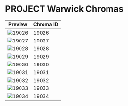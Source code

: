 # PROJECT Warwick Chromas

| Preview | Chroma ID |
|---------|-----------|
| ![19026](https://raw.communitydragon.org/latest/plugins/rcp-be-lol-game-data/global/default/v1/champion-chroma-images/19/19026.png) | 19026 |
| ![19027](https://raw.communitydragon.org/latest/plugins/rcp-be-lol-game-data/global/default/v1/champion-chroma-images/19/19027.png) | 19027 |
| ![19028](https://raw.communitydragon.org/latest/plugins/rcp-be-lol-game-data/global/default/v1/champion-chroma-images/19/19028.png) | 19028 |
| ![19029](https://raw.communitydragon.org/latest/plugins/rcp-be-lol-game-data/global/default/v1/champion-chroma-images/19/19029.png) | 19029 |
| ![19030](https://raw.communitydragon.org/latest/plugins/rcp-be-lol-game-data/global/default/v1/champion-chroma-images/19/19030.png) | 19030 |
| ![19031](https://raw.communitydragon.org/latest/plugins/rcp-be-lol-game-data/global/default/v1/champion-chroma-images/19/19031.png) | 19031 |
| ![19032](https://raw.communitydragon.org/latest/plugins/rcp-be-lol-game-data/global/default/v1/champion-chroma-images/19/19032.png) | 19032 |
| ![19033](https://raw.communitydragon.org/latest/plugins/rcp-be-lol-game-data/global/default/v1/champion-chroma-images/19/19033.png) | 19033 |
| ![19034](https://raw.communitydragon.org/latest/plugins/rcp-be-lol-game-data/global/default/v1/champion-chroma-images/19/19034.png) | 19034 |